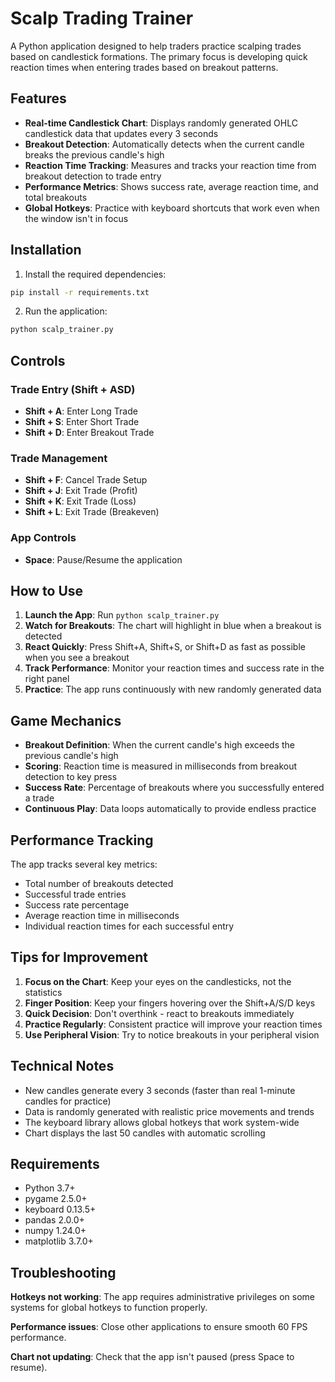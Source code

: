 # Scalp Trading Trainer

A Python application designed to help traders practice scalping trades based on candlestick formations. The primary focus is developing quick reaction times when entering trades based on breakout patterns.

## Features

- **Real-time Candlestick Chart**: Displays randomly generated OHLC candlestick data that updates every 3 seconds
- **Breakout Detection**: Automatically detects when the current candle breaks the previous candle's high
- **Reaction Time Tracking**: Measures and tracks your reaction time from breakout detection to trade entry
- **Performance Metrics**: Shows success rate, average reaction time, and total breakouts
- **Global Hotkeys**: Practice with keyboard shortcuts that work even when the window isn't in focus

## Installation

1. Install the required dependencies:
```bash
pip install -r requirements.txt
```

2. Run the application:
```bash
python scalp_trainer.py
```

## Controls

### Trade Entry (Shift + ASD)
- **Shift + A**: Enter Long Trade
- **Shift + S**: Enter Short Trade  
- **Shift + D**: Enter Breakout Trade

### Trade Management
- **Shift + F**: Cancel Trade Setup
- **Shift + J**: Exit Trade (Profit)
- **Shift + K**: Exit Trade (Loss)
- **Shift + L**: Exit Trade (Breakeven)

### App Controls
- **Space**: Pause/Resume the application

## How to Use

1. **Launch the App**: Run `python scalp_trainer.py`
2. **Watch for Breakouts**: The chart will highlight in blue when a breakout is detected
3. **React Quickly**: Press Shift+A, Shift+S, or Shift+D as fast as possible when you see a breakout
4. **Track Performance**: Monitor your reaction times and success rate in the right panel
5. **Practice**: The app runs continuously with new randomly generated data

## Game Mechanics

- **Breakout Definition**: When the current candle's high exceeds the previous candle's high
- **Scoring**: Reaction time is measured in milliseconds from breakout detection to key press
- **Success Rate**: Percentage of breakouts where you successfully entered a trade
- **Continuous Play**: Data loops automatically to provide endless practice

## Performance Tracking

The app tracks several key metrics:
- Total number of breakouts detected
- Successful trade entries
- Success rate percentage
- Average reaction time in milliseconds
- Individual reaction times for each successful entry

## Tips for Improvement

1. **Focus on the Chart**: Keep your eyes on the candlesticks, not the statistics
2. **Finger Position**: Keep your fingers hovering over the Shift+A/S/D keys
3. **Quick Decision**: Don't overthink - react to breakouts immediately
4. **Practice Regularly**: Consistent practice will improve your reaction times
5. **Use Peripheral Vision**: Try to notice breakouts in your peripheral vision

## Technical Notes

- New candles generate every 3 seconds (faster than real 1-minute candles for practice)
- Data is randomly generated with realistic price movements and trends
- The keyboard library allows global hotkeys that work system-wide
- Chart displays the last 50 candles with automatic scrolling

## Requirements

- Python 3.7+
- pygame 2.5.0+
- keyboard 0.13.5+
- pandas 2.0.0+
- numpy 1.24.0+
- matplotlib 3.7.0+

## Troubleshooting

**Hotkeys not working**: The app requires administrative privileges on some systems for global hotkeys to function properly.

**Performance issues**: Close other applications to ensure smooth 60 FPS performance.

**Chart not updating**: Check that the app isn't paused (press Space to resume).